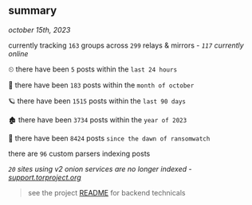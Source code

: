 
## summary
_october 15th, 2023_

currently tracking `163` groups across `299` relays & mirrors - _`117` currently online_

⏲ there have been `5` posts within the `last 24 hours`

🦈 there have been `183` posts within the `month of october`

🪐 there have been `1515` posts within the `last 90 days`

🏚 there have been `3734` posts within the `year of 2023`

🦕 there have been `8424` posts `since the dawn of ransomwatch`

there are `96` custom parsers indexing posts

_`20` sites using v2 onion services are no longer indexed - [support.torproject.org](https://support.torproject.org/onionservices/v2-deprecation/)_

> see the project [README](https://github.com/joshhighet/ransomwatch#ransomwatch--) for backend technicals
